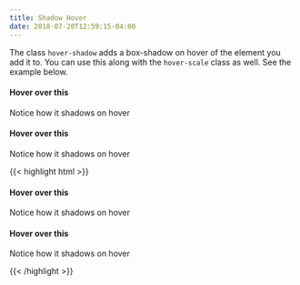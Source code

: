 ```yaml
---
title: Shadow Hover
date: 2018-07-20T12:59:15-04:00
---
```


The class `hover-shadow` adds a box-shadow on hover of the element you add it to. You can use this along with the `hover-scale` class as well. See the
example below.

<section>
    <div class="block-container blocks px-2">
        <div class="block block-4">
        <div class="card hover-shadow">
            <h4 class="pb-2 mb-2">Hover over this</h4>
            <div class="card__content">
            <p>Notice how it shadows on hover</p>
            </div>
        </div>
        </div>
        <div class="block block-4">
        <div class="card hover-shadow hover-scale">
            <h4 class="pb-2 mb-2">Hover over this</h4>
            <div class="card__content">
            <p>Notice how it shadows on hover</p>
            </div>
        </div>
        </div>
    </div>
</section>

<div class="mt-3 mb-4">
{{< highlight html >}}
<section>
    <div class="block-container blocks px-2">
        <div class="block block-4">
        <div class="card hover-shadow">
            <h4 class="pb-2 mb-2">Hover over this</h4>
            <div class="card__content">
            <p>Notice how it shadows on hover</p>
            </div>
        </div>
        </div>
        <div class="block block-4">
        <div class="card hover-shadow hover-scale">
            <h4 class="pb-2 mb-2">Hover over this</h4>
            <div class="card__content">
            <p>Notice how it shadows on hover</p>
            </div>
        </div>
        </div>
    </div>
<section>
{{< /highlight >}}
</div>
